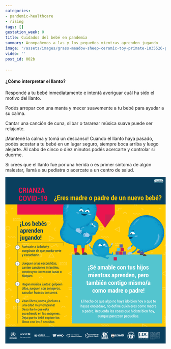 ```yaml
---
categories:
- pandemic-healthcare
- rising
tags: []
gestation_week: 0
title: Cuidados del bebé en pandemia
summary: Acompañemos a las y los pequeños mientras aprenden jugando
image: "/assets/images/grass-meadow-sheep-ceramic-toy-primate-1035526-pxhere-com-1.jpg"
video: ''
post_id: 002b

---
```

#### ¿Cómo interpretar el llanto?

Respondé a tu bebé inmediatamente e intentá averiguar cuál ha sido el motivo del llanto.

Podés arropar con una manta y mecer suavemente a tu bebé para ayudar a su calma.

Cantar una canción de cuna, silbar o tararear música suave puede ser relajante.

¡Mantené la calma y tomá un descanso! Cuando el llanto haya pasado, podés acostar a tu bebé en un lugar seguro, siempre boca arriba y luego alejarte. Al cabo de cinco o diez minutos podés acercarte y controlar si duerme.

Si crees que el llanto fue por una herida o es primer síntoma de algún malestar, llamá a su pediatra o acercate a un centro de salud. 

![](/assets/images/002b_image.png)